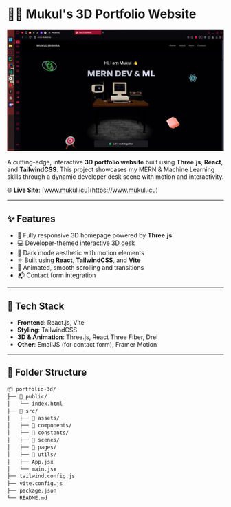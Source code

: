# 🧑‍💻 Mukul's 3D Portfolio Website

![UI](Screenshot%20(207).png)

A cutting-edge, interactive **3D portfolio website** built using **Three.js**, **React**, and **TailwindCSS**. This project showcases my MERN & Machine Learning skills through a dynamic developer desk scene with motion and interactivity.

🌐 **Live Site**: [www.mukul.icu](https://www.mukul.icu)

---

## ✨ Features

- 🎯 Fully responsive 3D homepage powered by **Three.js**
- 💻 Developer-themed interactive 3D desk
- 🌙 Dark mode aesthetic with motion elements
- ⚛️ Built using **React**, **TailwindCSS**, and **Vite**
- 🚀 Animated, smooth scrolling and transitions
- 📬 Contact form integration

---

## 🚀 Tech Stack

- **Frontend**: React.js, Vite
- **Styling**: TailwindCSS
- **3D & Animation**: Three.js, React Three Fiber, Drei
- **Other**: EmailJS (for contact form), Framer Motion

---

## 📁 Folder Structure

```html
📦 portfolio-3d/
├── 📁 public/
│   └── index.html
├── 📁 src/
│   ├── 📁 assets/
│   ├── 📁 components/
│   ├── 📁 constants/
│   ├── 📁 scenes/
│   ├── 📁 pages/
│   ├── 📁 utils/
│   ├── App.jsx
│   └── main.jsx
├── tailwind.config.js
├── vite.config.js
├── package.json
└── README.md
